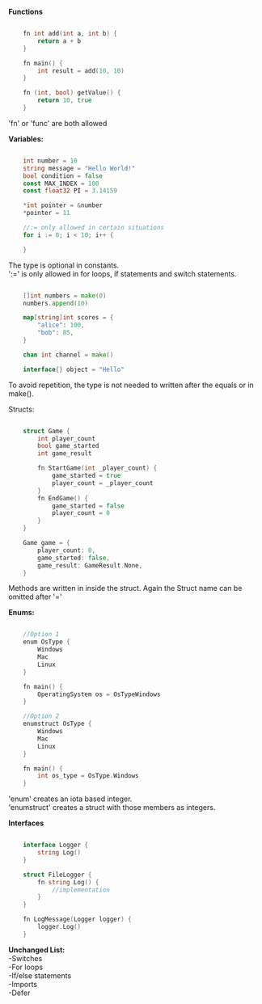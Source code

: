 **Functions**

```go

    fn int add(int a, int b) {
        return a + b
    }

    fn main() {
        int result = add(10, 10)
    }

    fn (int, bool) getValue() {
        return 10, true
    }

```

'fn' or 'func' are both allowed

**Variables:**

```go

    int number = 10
    string message = "Hello World!"
    bool condition = false
    const MAX_INDEX = 100
    const float32 PI = 3.14159

    *int pointer = &number
    *pointer = 11

    //:= only allowed in certain situations
    for i := 0; i < 10; i++ { 

    }

```
The type is optional in constants.  
':=' is only allowed in for loops, if statements and switch statements.

```go

    []int numbers = make(0)
    numbers.append(10)

    map[string]int scores = {
        "alice": 100,
        "bob": 85,
    }

    chan int channel = make()

    interface{} object = "Hello"

```

To avoid repetition, the type is not needed to written after the equals or in make().

Structs:

```go

    struct Game {
        int player_count
        bool game_started
        int game_result

        fn StartGame(int _player_count) {
            game_started = true
            player_count = _player_count
        }
        fn EndGame() {
            game_started = false
            player_count = 0
        }
    }

    Game game = {
        player_count: 0,
        game_started: false,
        game_result: GameResult.None,
    }

```

Methods are written in inside the struct.
Again the Struct name can be omitted after '='

**Enums:**

```go

    //Option 1
    enum OsType {
        Windows
        Mac
        Linux
    }

    fn main() {
        OperatingSystem os = OsTypeWindows
    }

    //Option 2
    enumstruct OsType {
        Windows
        Mac
        Linux
    }

    fn main() {
        int os_type = OsType.Windows
    }

```
'enum' creates an iota based integer.  
'enumstruct' creates a struct with those members as integers.  

**Interfaces**

```go

    interface Logger {
        string Log()
    }

    struct FileLogger {
        fn string Log() {
            //implementation
        }
    }

    fn LogMessage(Logger logger) {
        logger.Log()
    }

```

**Unchanged List:**  
-Switches  
-For loops  
-If/else statements  
-Imports  
-Defer  

